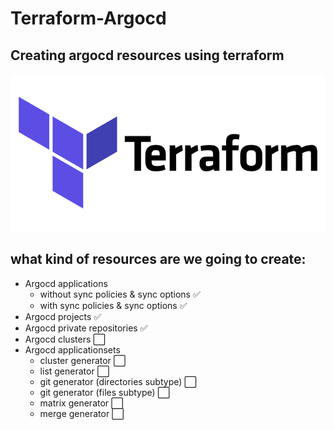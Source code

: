 # Terraform-Argocd
## Creating argocd resources using terraform

![Terraform Image](terraform.png)

## what kind of resources are we going to create:
- Argocd applications
   - without sync policies & sync options :white_check_mark:
   - with sync policies & sync options :white_check_mark:
- Argocd projects :white_check_mark:
- Argocd private repositories :white_check_mark:
- Argocd clusters :white_large_square:
- Argocd applicationsets
   - cluster generator :white_large_square:
   - list generator :white_large_square:
   - git generator (directories subtype) :white_large_square:
   - git generator (files subtype) :white_large_square:
   - matrix generator :white_large_square:
   - merge generator :white_large_square:
